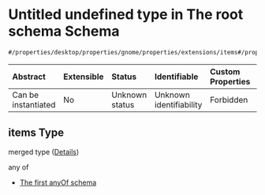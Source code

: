 # Untitled undefined type in The root schema Schema

```txt
#/properties/desktop/properties/gnome/properties/extensions/items#/properties/desktop/properties/gnome/properties/extensions/items
```



| Abstract            | Extensible | Status         | Identifiable            | Custom Properties | Additional Properties | Access Restrictions | Defined In                                                                                |
| :------------------ | :--------- | :------------- | :---------------------- | :---------------- | :-------------------- | :------------------ | :---------------------------------------------------------------------------------------- |
| Can be instantiated | No         | Unknown status | Unknown identifiability | Forbidden         | Allowed               | none                | [configuration.schema.json*](../schemas/configuration.schema.json "open original schema") |

## items Type

merged type ([Details](configuration-properties-the-desktop-schema-properties-the-gnome-schema-properties-the-extensions-schema-items.md))

any of

*   [The first anyOf schema](configuration-properties-the-desktop-schema-properties-the-gnome-schema-properties-the-extensions-schema-items-anyof-the-first-anyof-schema.md "check type definition")
